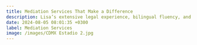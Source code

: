 ```yaml
---
title: Mediation Services That Make a Difference
description: Lisa’s extensive legal experience, bilingual fluency, and deep commitment to the community make her the right choice for your mediation needs.
date: 2024-08-05 08:01:35 +0300
label: Mediation Services
image: /images/CDMX Estadio 2.jpg
---
```

